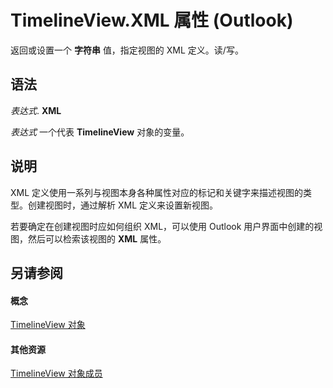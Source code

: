 
# TimelineView.XML 属性 (Outlook)

返回或设置一个 **字符串** 值，指定视图的 XML 定义。读/写。


## 语法

 _表达式_. **XML**

 _表达式_ 一个代表 **TimelineView** 对象的变量。


## 说明

XML 定义使用一系列与视图本身各种属性对应的标记和关键字来描述视图的类型。创建视图时，通过解析 XML 定义来设置新视图。

若要确定在创建视图时应如何组织 XML，可以使用 Outlook 用户界面中创建的视图，然后可以检索该视图的 **XML** 属性。


## 另请参阅


#### 概念


[TimelineView 对象](fb14c1a1-f542-fa1e-f30f-c5ee3d2f0206.md)
#### 其他资源


[TimelineView 对象成员](fa134129-519f-6f08-dc53-5e72085f9cc0.md)